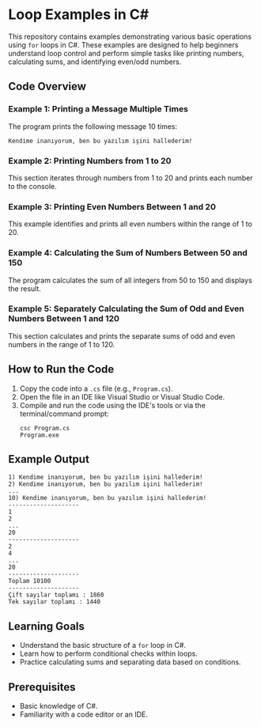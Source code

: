 # Loop Examples in C#

This repository contains examples demonstrating various basic operations using `for` loops in C#. These examples are designed to help beginners understand loop control and perform simple tasks like printing numbers, calculating sums, and identifying even/odd numbers.

## Code Overview

### Example 1: Printing a Message Multiple Times
The program prints the following message 10 times:
```
Kendime inanıyorum, ben bu yazılım işini hallederim!
```

### Example 2: Printing Numbers from 1 to 20
This section iterates through numbers from 1 to 20 and prints each number to the console.

### Example 3: Printing Even Numbers Between 1 and 20
This example identifies and prints all even numbers within the range of 1 to 20.

### Example 4: Calculating the Sum of Numbers Between 50 and 150
The program calculates the sum of all integers from 50 to 150 and displays the result.

### Example 5: Separately Calculating the Sum of Odd and Even Numbers Between 1 and 120
This section calculates and prints the separate sums of odd and even numbers in the range of 1 to 120.

## How to Run the Code

1. Copy the code into a `.cs` file (e.g., `Program.cs`).
2. Open the file in an IDE like Visual Studio or Visual Studio Code.
3. Compile and run the code using the IDE's tools or via the terminal/command prompt:
   ```
   csc Program.cs
   Program.exe
   ```

## Example Output
```
1) Kendime inanıyorum, ben bu yazılım işini hallederim!
2) Kendime inanıyorum, ben bu yazılım işini hallederim!
...
10) Kendime inanıyorum, ben bu yazılım işini hallederim!
--------------------
1
2
...
20
--------------------
2
4
...
20
--------------------
Toplam 10100
--------------------
Çift sayılar toplamı : 1860
Tek sayılar toplamı : 1440
```

## Learning Goals
- Understand the basic structure of a `for` loop in C#.
- Learn how to perform conditional checks within loops.
- Practice calculating sums and separating data based on conditions.

## Prerequisites
- Basic knowledge of C#.
- Familiarity with a code editor or an IDE.
